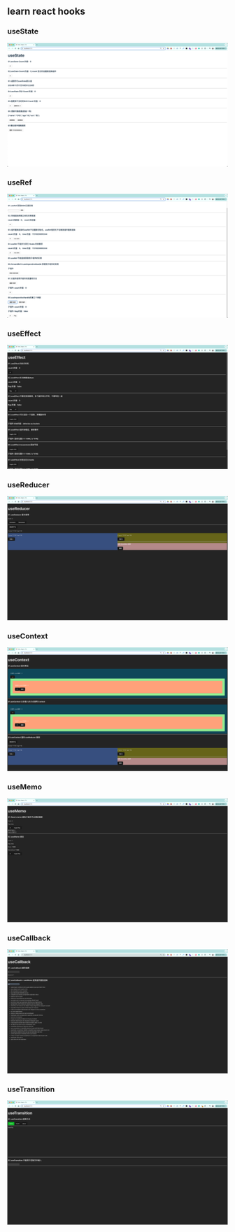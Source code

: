 ## learn react hooks

### useState
<img src="./views/useState.png"/>

### useRef
<img src="./views/useRef.png"/>

### useEffect
<img src="./views/useEffect.png"/>

### useReducer
<img src="./views/useReducer.png"/>

### useContext
<img src="./views/useContext.png"/>

### useMemo
<img src="./views/useMemo.png"/>

### useCallback
<img src="./views/useCallback.png"/>

### useTransition
<img src="./views/useTransition.png"/>
